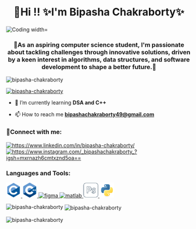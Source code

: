 <h1 align="center">👋Hi !!
✨I'm Bipasha Chakraborty✨</h1>
<img align="center" alt="Coding width="500" src="https://user-images.githubusercontent.com/74038190/212747903-e9bdf048-2dc8-41f9-b973-0e72ff07bfba.gif">

<h3 align="center">🌻As an aspiring computer science student, I'm passionate about tackling challenges through innovative solutions, driven by a keen interest in algorithms, data structures, and software development to shape a better future.🌻</h3>

<p align="left"> <img src="https://komarev.com/ghpvc/?username=bipasha-chakraborty&label=Profile%20views&color=0e75b6&style=flat" alt="bipasha-chakraborty" /> </p>

<p align="left"> <a href="https://github.com/ryo-ma/github-profile-trophy"><img src="https://github-profile-trophy.vercel.app/?username=bipasha-chakraborty" alt="bipasha-chakraborty" /></a> </p>

- 🌱 I’m currently learning **DSA and C++**

- 📫 How to reach me **bipashachakraborty49@gmail.com**

<h3 align="left">📩Connect with me:</h3>
<p align="left">
<a href="https://linkedin.com/in/https://www.linkedin.com/in/bipasha-chakraborty/" target="blank"><img align="center" src="https://raw.githubusercontent.com/rahuldkjain/github-profile-readme-generator/master/src/images/icons/Social/linked-in-alt.svg" alt="https://www.linkedin.com/in/bipasha-chakraborty/" height="30" width="40" /></a>
<a href="https://instagram.com/https://www.instagram.com/_bipashachakraborty_?igsh=mxrnazh6cmtxznd5oa==" target="blank"><img align="center" src="https://raw.githubusercontent.com/rahuldkjain/github-profile-readme-generator/master/src/images/icons/Social/instagram.svg" alt="https://www.instagram.com/_bipashachakraborty_?igsh=mxrnazh6cmtxznd5oa==" height="30" width="40" /></a>
</p>

<h3 align="left">Languages and Tools:</h3>
<p align="left"> <a href="https://www.cprogramming.com/" target="_blank" rel="noreferrer"> <img src="https://raw.githubusercontent.com/devicons/devicon/master/icons/c/c-original.svg" alt="c" width="40" height="40"/> </a> <a href="https://www.w3schools.com/cpp/" target="_blank" rel="noreferrer"> <img src="https://raw.githubusercontent.com/devicons/devicon/master/icons/cplusplus/cplusplus-original.svg" alt="cplusplus" width="40" height="40"/> </a> <a href="https://www.figma.com/" target="_blank" rel="noreferrer"> <img src="https://www.vectorlogo.zone/logos/figma/figma-icon.svg" alt="figma" width="40" height="40"/> </a> <a href="https://www.mathworks.com/" target="_blank" rel="noreferrer"> <img src="https://upload.wikimedia.org/wikipedia/commons/2/21/Matlab_Logo.png" alt="matlab" width="40" height="40"/> </a> <a href="https://www.photoshop.com/en" target="_blank" rel="noreferrer"> <img src="https://raw.githubusercontent.com/devicons/devicon/master/icons/photoshop/photoshop-line.svg" alt="photoshop" width="40" height="40"/> </a> <a href="https://www.python.org" target="_blank" rel="noreferrer"> <img src="https://raw.githubusercontent.com/devicons/devicon/master/icons/python/python-original.svg" alt="python" width="40" height="40"/> </a> </p>

<p><img align="left" src="https://github-readme-stats.vercel.app/api/top-langs?username=bipasha-chakraborty&show_icons=true&locale=en&layout=compact" alt="bipasha-chakraborty" /></p>

<p>&nbsp;<img align="center" src="https://github-readme-stats.vercel.app/api?username=bipasha-chakraborty&show_icons=true&locale=en" alt="bipasha-chakraborty" /></p>

<p><img align="center" src="https://github-readme-streak-stats.herokuapp.com/?user=bipasha-chakraborty&" alt="bipasha-chakraborty" /></p>
